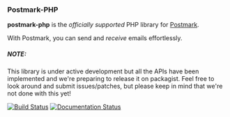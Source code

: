 ### Postmark-PHP

**postmark-php** is the _officially supported_ PHP library for [Postmark](http://postmarkapp.com).

With Postmark, you can send and _receive_ emails effortlessly.

##### NOTE:
This library is under active development but all the APIs have been implemented and we're preparing to release it on packagist. Feel free to look around and submit issues/patches, but please keep in mind that we're not done with this yet!

[![Build Status](https://travis-ci.org/wildbit/postmark-php.svg?branch=master)](https://travis-ci.org/wildbit/postmark-php) [![Documentation Status](https://readthedocs.org/projects/postmark-php/badge/?version=latest)](https://readthedocs.org/projects/postmark-php/?badge=latest)
